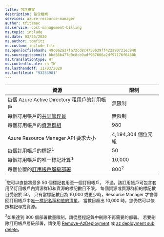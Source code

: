 ```yaml
---
title: 包含檔案
description: 包含檔案
services: azure-resource-manager
author: tfitzmac
ms.service: cost-management-billing
ms.topic: include
ms.date: 03/26/2020
ms.author: tomfitz
ms.custom: include file
ms.openlocfilehash: 49c0a2a37fa72cd8c4750b39ff422a90721e3940
ms.sourcegitcommit: bbd66b477d0c8cb9adf967606a2df97176f6460b
ms.translationtype: HT
ms.contentlocale: zh-TW
ms.lasthandoff: 11/03/2020
ms.locfileid: "93233981"
---
```

| 資源 | 限制 |
| --- | --- |
| 每個 Azure Active Directory 租用戶的訂用帳戶 | 無限制 |
| 每個訂用帳戶的[共同管理員](../articles/cost-management-billing/manage/add-change-subscription-administrator.md) |無限制 |
| 每個訂用帳戶的[資源群組](../articles/azure-resource-manager/management/overview.md) |980 |
| Azure Resource Manager API 要求大小 |4,194,304 個位元組 |
| 每個訂用帳戶的標記<sup>1</sup> |50 |
| 每個訂用帳戶的唯一標記計算<sup>1</sup> | 10,000 |
| 每個位置的[訂用帳戶層級部署](../articles/azure-resource-manager/templates/deploy-to-subscription.md) | 800<sup>2</sup> |

<sup>1</sup>您可以直接將最多 50 個標記套用至一個訂用帳戶。 不過，該訂用帳戶可包含套用至訂用帳戶內資源群組和資源的標記數目不限。 每個資源或資源群組的標記數目受限於 50。 只有當標記數目為 10,000 或更少時，Resource Manager 才會傳回訂用帳戶中[唯一標記名稱和值的清單](/rest/api/resources/tags)。 當數目超出 10,000 時，您仍然可以依照標記尋找資源。  

<sup>2</sup>如果達到 800 個部署數量限制，請從歷程記錄中刪除不再需要的部署。 若要刪除訂用帳戶層級部署，請使用 [Remove-AzDeployment](/powershell/module/az.resources/Remove-AzDeployment) 或 [az deployment sub delete](/cli/azure/deployment/sub#az-deployment-sub-delete)。

